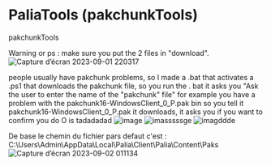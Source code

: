# PaliaTools (pakchunkTools)
pakchunkTools

Warning or ps : make sure you put the 2 files in "download".![Capture d’écran 2023-09-01 220317](https://github.com/Popolia/PaliaTools/assets/69745473/8e069440-67bb-477d-827e-0b8348af1019)


people usually have pakchunk problems, so I made a .bat that activates a .ps1 that downloads the pakchunk file, so you run the . bat it asks you "Ask the user to enter the name of the "pakchunk" file" for example you have a problem with the pakchunk16-WindowsClient_0_P.pak bin so you tell it pakchunk16-WindowsClient_0_P.pak it downloads, it asks you if you want to confirm you do O is tadadadad
![image](https://github.com/Popolia/PaliaTools/assets/69745473/4ded0e26-cffb-43d6-b150-da775eba12e0)
![imasssssge](https://github.com/Popolia/PaliaTools/assets/69745473/0e754bfe-ac8d-4cfb-a794-a7274742774b)
![imagddde](https://github.com/Popolia/PaliaTools/assets/69745473/0699f5cb-bec9-444a-9fa5-be218fe4b25a)

De base le chemin du fichier pars defaut c'est : C:\Users\Admin\AppData\Local\Palia\Client\Palia\Content\Paks![Capture d’écran 2023-09-02 011134](https://github.com/Popolia/PaliaTools-pakchunk-/assets/69745473/7939ed09-074a-4afc-8553-dbc8bb19478a)
